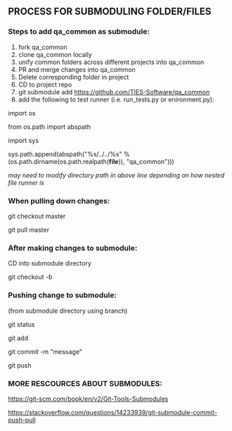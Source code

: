 ## PROCESS FOR SUBMODULING FOLDER/FILES

### Steps to add qa_common as submodule:
1) fork qa_common
2) clone qa_common locally
3) unify common folders across different projects into qa_common
4) PR and merge changes into qa_common
5) Delete corresponding folder in project
6) CD to project repo
7) git submodule add https://github.com/TIES-Software/qa_common
8) add the following to test runner (i.e. run_tests.py or enironment.py):

import os

from os.path import abspath

import sys

sys.path.append(abspath("%s/../../%s" % (os.path.dirname(os.path.realpath(__file__)), "qa_common")))

  *may need to modify directory path in above line depending on how nested file runner is*


### When pulling down changes:

git checkout master

git pull master


### After making changes to submodule:

CD into submodule directory

git checkout -b <branch name>


### Pushing change to submodule:

(from submodule directory using branch)

git status

git add

git commit -m "message"

git push


### MORE RESCOURCES ABOUT SUBMODULES:

https://git-scm.com/book/en/v2/Git-Tools-Submodules

https://stackoverflow.com/questions/14233939/git-submodule-commit-push-pull

